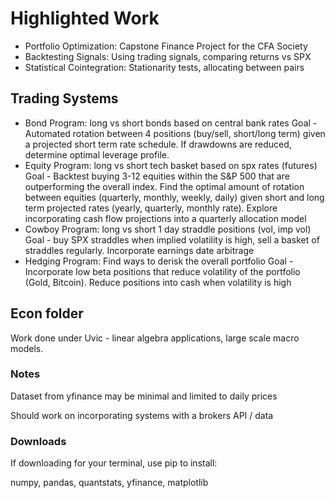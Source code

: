 # Highlighted Work
* Portfolio Optimization: Capstone Finance Project for the CFA Society
* Backtesting Signals: Using trading signals, comparing returns vs SPX
* Statistical Cointegration: Stationarity tests, allocating between pairs

## Trading Systems
* Bond Program: long vs short bonds based on central bank rates
Goal - Automated rotation between 4 positions (buy/sell, short/long term) given a projected short term rate schedule. If drawdowns are reduced, determine optimal leverage profile.
* Equity Program: long vs short tech basket based on spx rates (futures)
Goal - Backtest buying 3-12 equities within the S&P 500 that are outperforming the overall index. Find the optimal amount of rotation between equities (quarterly, monthly, weekly, daily) given short and long term projected rates (yearly, quarterly, monthly rate). Explore incorporating cash flow projections into a quarterly allocation model
* Cowboy Program: long vs short 1 day straddle positions (vol, imp vol)
Goal - buy SPX straddles when implied volatility is high, sell a basket of straddles regularly. Incorporate earnings date arbitrage
* Hedging Program: Find ways to derisk the overall portfolio
Goal - Incorporate low beta positions that reduce volatility of the portfolio (Gold, Bitcoin). Reduce positions into cash when volatility is high

## Econ folder
Work done under Uvic - linear algebra applications, large scale macro models.

### Notes
 Dataset from yfinance may be minimal and limited to daily prices

 Should work on incorporating systems with a brokers API / data

### Downloads 
If downloading for your terminal, use pip to install:

numpy, pandas, quantstats, yfinance, matplotlib